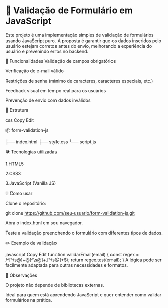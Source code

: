# 🧪 Validação de Formulário em JavaScript

Este projeto é uma implementação simples de validação de formulários usando JavaScript puro. A proposta é garantir que os dados inseridos pelo usuário estejam corretos antes do envio, melhorando a experiência do usuário e prevenindo erros no backend.

🚀 Funcionalidades
Validação de campos obrigatórios

Verificação de e-mail válido

Restrições de senha (mínimo de caracteres, caracteres especiais, etc.)

Feedback visual em tempo real para os usuários

Prevenção de envio com dados inválidos

📁 Estrutura

css
Copy
Edit

📦 form-validation-js

├── index.html
├── style.css
└── script.js

🛠 Tecnologias utilizadas

1.HTML5

2.CSS3

3.JavaScript (Vanilla JS)

💡 Como usar

Clone o repositório:

git clone https://github.com/seu-usuario/form-validation-js.git

Abra o index.html em seu navegador.

Teste a validação preenchendo o formulário com diferentes tipos de dados.

✏️ Exemplo de validação

javascript
Copy
Edit
function validarEmail(email) {
  const regex = /^[^\s@]+@[^\s@]+\.[^\s@]+$/;
  return regex.test(email);
}
A lógica pode ser facilmente adaptada para outras necessidades e formatos.

📌 Observações

O projeto não depende de bibliotecas externas.

Ideal para quem está aprendendo JavaScript e quer entender como validar formulários na prática.
